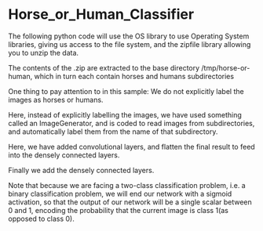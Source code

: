 # Horse_or_Human_Classifier

The following python code will use the OS library to use Operating System libraries, giving us access to the file system,
and the zipfile library allowing you to unzip the data.

The contents of the .zip are extracted to the base directory /tmp/horse-or-human, which in turn each contain horses and 
humans subdirectories

One thing to pay attention to in this sample: We do not explicitly label the images as horses or humans. 

Here, instead of explicitly labelling the images, we have used something called an ImageGenerator, and  is coded to read images from subdirectories, and automatically
 label them from the name of that subdirectory.
 
 
 Here, we have added convolutional layers, and flatten the final result to feed into the densely connected layers.

Finally we add the densely connected layers.

Note that because we are facing a two-class classification problem, i.e. a binary classification problem, we will end our 
network with a sigmoid activation, so that the output of our network will be a single scalar between 0 and 1, encoding the
probability that the current image is class 1(as opposed to class 0).
